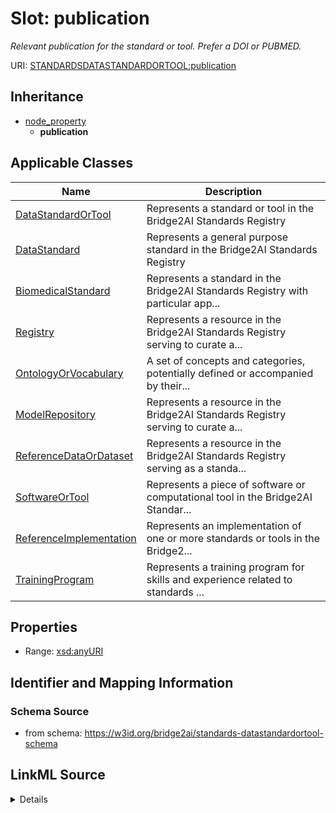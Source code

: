# Slot: publication
_Relevant publication for the standard or tool. Prefer a DOI or PUBMED._


URI: [STANDARDSDATASTANDARDORTOOL:publication](https://w3id.org/bridge2ai/standards-datastandardortool-schema/publication)




## Inheritance

* [node_property](node_property.md)
    * **publication**





## Applicable Classes

| Name | Description |
| --- | --- |
[DataStandardOrTool](DataStandardOrTool.md) | Represents a standard or tool in the Bridge2AI Standards Registry
[DataStandard](DataStandard.md) | Represents a general purpose standard in the Bridge2AI Standards Registry
[BiomedicalStandard](BiomedicalStandard.md) | Represents a standard in the Bridge2AI Standards Registry with particular app...
[Registry](Registry.md) | Represents a resource in the Bridge2AI Standards Registry serving to curate a...
[OntologyOrVocabulary](OntologyOrVocabulary.md) | A set of concepts and categories, potentially defined or accompanied by their...
[ModelRepository](ModelRepository.md) | Represents a resource in the Bridge2AI Standards Registry serving to curate a...
[ReferenceDataOrDataset](ReferenceDataOrDataset.md) | Represents a resource in the Bridge2AI Standards Registry serving as a standa...
[SoftwareOrTool](SoftwareOrTool.md) | Represents a piece of software or computational tool in the Bridge2AI Standar...
[ReferenceImplementation](ReferenceImplementation.md) | Represents an implementation of one or more standards or tools in the Bridge2...
[TrainingProgram](TrainingProgram.md) | Represents a training program for skills and experience related to standards ...






## Properties

* Range: [xsd:anyURI](xsd:anyURI)







## Identifier and Mapping Information







### Schema Source


* from schema: https://w3id.org/bridge2ai/standards-datastandardortool-schema




## LinkML Source

<details>
```yaml
name: publication
description: Relevant publication for the standard or tool. Prefer a DOI or PUBMED.
from_schema: https://w3id.org/bridge2ai/standards-datastandardortool-schema
rank: 1000
is_a: node property
domain: NamedThing
alias: publication
domain_of:
- DataStandardOrTool
range: uriorcurie

```
</details>